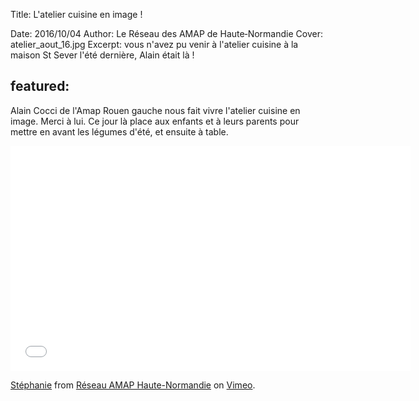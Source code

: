Title: L'atelier cuisine en image ! 

Date: 2016/10/04
Author: Le Réseau des AMAP de Haute&#x2011;Normandie
Cover: atelier_aout_16.jpg
Excerpt: vous n'avez pu venir à l'atelier cuisine à la maison St Sever l'été dernière, Alain était là !

featured:
---
Alain Cocci de l'Amap Rouen gauche nous fait vivre l'atelier cuisine en image. Merci à lui. Ce jour là place aux enfants et à leurs parents pour mettre en avant les légumes d'été, et ensuite à table.
<iframe src="<iframe src="https://player.vimeo.com/video/185457419" width="640" height="360" frameborder="0" webkitallowfullscreen mozallowfullscreen allowfullscreen></iframe>
<p><a href="https://vimeo.com/185457419">St&eacute;phanie</a> from <a href="https://vimeo.com/user45933380">R&eacute;seau AMAP Haute-Normandie</a> on <a href="https://vimeo.com">Vimeo</a>.</p>
